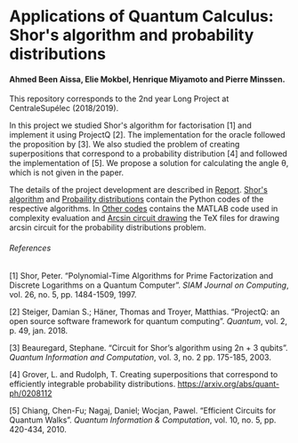 # Applications of Quantum Calculus: Shor's algorithm and probability distributions

#### Ahmed Been Aissa, Elie Mokbel, Henrique Miyamoto and Pierre Minssen.

This repository corresponds to the 2nd year Long Project at CentraleSupélec (2018/2019).

In this project we studied Shor's algorithm for factorisation [1] and implement it using ProjectQ [2]. The implementation for the oracle followed the proposition by [3]. We also studied the problem  of creating superpositions that correspond to a probability distribution [4] and followed the implementation of [5]. We propose a solution for calculating the angle θ, which is not given in the paper.

The details of the project development are described in [Report](https://github.com/miyamotohk/quantum-calculus/tree/master/Report). [Shor's algorithm](https://github.com/miyamotohk/quantum-calculus/tree/master/Shor's%20algorithm) and [Probaility distributions](https://github.com/miyamotohk/quantum-calculus/tree/master/Probability%20distributions) contain the Python codes of the respective algorithms. In [Other codes](https://github.com/miyamotohk/quantum-calculus/tree/master/Other%20codes) contains the MATLAB code used in complexity evaluation and [Arcsin circuit drawing](https://github.com/miyamotohk/quantum-calculus/tree/master/Arcsin%20circuit%20drawing) the TeX files for drawing arcsin circuit for the probability distributions problem.

###### References

[1] Shor, Peter. “Polynomial-Time Algorithms for Prime Factorization and Discrete Logarithms on a Quantum Computer”. _SIAM Journal on Computing_, vol. 26, no. 5, pp. 1484-1509, 1997.

[2] Steiger, Damian S.; Häner, Thomas and Troyer, Matthias. “ProjectQ: an open source software framework for quantum computing”. _Quantum_, vol. 2, p. 49, jan. 2018.

[3] Beauregard, Stephane. “Circuit for Shor’s algorithm using 2n + 3 qubits”. _Quantum Information and Computation_, vol. 3, no. 2 pp. 175-185, 2003.

[4] Grover, L. and Rudolph, T. Creating superpositions that correspond to efficiently integrable probability distributions. https://arxiv.org/abs/quant-ph/0208112

[5] Chiang, Chen-Fu; Nagaj, Daniel; Wocjan, Pawel. “Efficient Circuits for Quantum Walks”. _Quantum Information & Computation_, vol. 10, no. 5, pp. 420-434, 2010.
